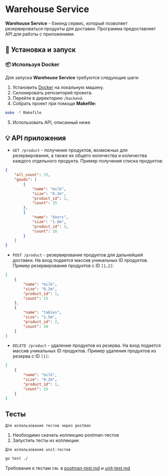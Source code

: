 # Warehouse Service

**Warehouse Service** - бэкенд сервис, который позволяет резервироваться продукты для доставки. 
Программа предоставляет API для работы с приложением.

## :checkered_flag: Установка и запуск

### :package: Используя Docker

Для запуска **Warehouse Service** требуются следующие шаги:

1. Установить [Docker](https://www.docker.com/) на локальную машину.
2. Склонировать репозиторий проекта.
3. Перейти в директорию `/backend`.
4. Собрать проект при помощи **Makefile:**
```bash
make -f Makefile
```
5. Использовать API, описанный ниже

## :bulb: API приложения

- ```GET /product``` - получение продуктов, возможных для резервирования, а также их общего количества и количества
каждого отдельного продукта. Пример получения списка продуктов:
```json
{
    "all_count": 33,
    "goods": [
        {
            "name": "milk",
            "size": "0.2m",
            "product_id": 1,
            "count": 15
        },
        {
            "name": "doors",
            "size": "1.8m",
            "product_id": 3,
            "count": 18
        }
    ]
}
```
- ```POST /product``` - резервирование продуктов для дальнейшей доставки. На вход подается массив уникальных ID продуктов.
Пример резервирования продуктов с ID `[1,2]`:
```json
[
    {
        "name": "milk",
        "size": "0.2m",
        "product_id": 1,
        "count": 15
    },
    {
        "name": "tables",
        "size": "1.5m",
        "product_id": 2,
        "count": 20
    }
]
```
- ```DELETE /product``` - удаление продуктов из резерва. На вход подается массив уникальных ID продуктов. 
Пример удаления продуктов из резерва с ID `[1]`:
```json
[
    {
        "name": "milk",
        "size": "0.2m",
        "product_id": 1,
        "count": 15
    }
]
```

## Тесты
`Для использования тестов через postman`
1. Необходимо скачать коллекцию postman-тестов
2. Запустить тесты из коллекции:

`Для использования unit-тестов`
```bash
go test ./
```
Требования к тестам см. в [postman-test.md](/backend/doc/postman-test.md) и [unit-test.md](/backend/doc/unit-test.md)



